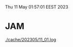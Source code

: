 Thu 11 May 01:57:01 EEST 2023
# JAM
<a href='./cache/202305/11_01.log'>./cache/202305/11_01.log</a>
